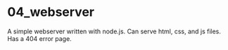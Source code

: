 # 04_webserver
A simple webserver written with node.js.
Can serve html, css, and js files.
Has a 404 error page.
